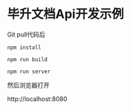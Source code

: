 # 毕升文档Api开发示例

Git pull代码后

`npm install`

`npm run build`

`npm run server`

然后浏览器打开

http://localhost:8080

